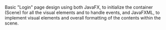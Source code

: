 Basic "Login" page design using both JavaFX, to initialize the container (Scene) for all the visual elements and to handle events, and JavaFXML, to implement visual elements and overall formatting of the contents within the scene. 
